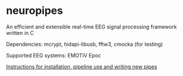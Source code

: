 # neuropipes
An efficient and extensible real-time EEG signal processing framework written in C

Dependencies: mcrypt, hidapi-libusb, fftw3, cmocka (for testing)

Supported EEG systems: EMOTIV Epoc

[Instructions for installation, pipeline use and writing new pipes](INSTRUCTIONS.md)
